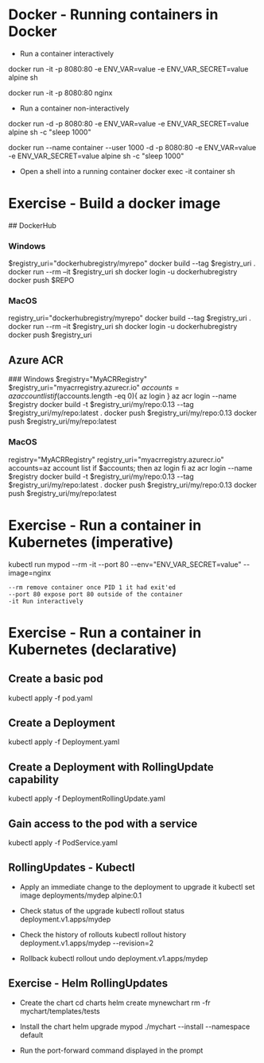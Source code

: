 # Docker - Running containers in Docker

- Run a container interactively

docker run -it -p 8080:80 -e ENV_VAR=value -e ENV_VAR_SECRET=value alpine sh   

docker run -it -p 8080:80 nginx

- Run a container non-interactively

docker run -d -p 8080:80 -e ENV_VAR=value -e ENV_VAR_SECRET=value alpine sh -c "sleep 1000" 

docker run --name container --user 1000 -d -p 8080:80 -e ENV_VAR=value -e ENV_VAR_SECRET=value alpine sh -c "sleep 1000" 

- Open a shell into a running container
docker exec -it container sh


# Exercise - Build a docker image

## DockerHub

### Windows

$registry_uri="dockerhubregistry/myrepo"
docker build --tag $registry_uri . 
docker run --rm –it $registry_uri sh
docker login -u dockerhubregistry
docker push $REPO


### MacOS

registry_uri="dockerhubregistry/myrepo"
docker build --tag $registry_uri .
docker run --rm –it $registry_uri sh
docker login -u dockerhubregistry
docker push $registry_uri

## Azure ACR 

### Windows
$registry="MyACRRegistry"
$registry_uri="myacrregistry.azurecr.io"
$accounts=az account list
if ($accounts.length -eq 0){
  az login
}
az acr login --name $registry
docker build -t $registry_uri/my/repo:0.13 --tag $registry_uri/my/repo:latest .
docker push $registry_uri/my/repo:0.13
docker push $registry_uri/my/repo:latest

### MacOS
registry="MyACRRegistry"
registry_uri="myacrregistry.azurecr.io"
accounts=az account list
if $accounts; then
  az login
fi
az acr login --name $registry
docker build -t $registry_uri/my/repo:0.13 --tag $registry_uri/my/repo:latest .
docker push $registry_uri/my/repo:0.13
docker push $registry_uri/my/repo:latest


# Exercise - Run a container in Kubernetes (imperative)

kubectl run mypod --rm -it --port 80 --env="ENV_VAR_SECRET=value" --image=nginx 

```
--rm remove container once PID 1 it had exit'ed
--port 80 expose port 80 outside of the container
-it Run interactively
```

# Exercise - Run a container in Kubernetes (declarative)

## Create a basic pod

kubectl apply -f pod.yaml

## Create a Deployment

kubectl apply -f Deployment.yaml

## Create a Deployment with RollingUpdate capability

kubectl apply -f DeploymentRollingUpdate.yaml

## Gain access to the pod with a service

kubectl apply -f PodService.yaml

## RollingUpdates - Kubectl

- Apply an immediate change to the deployment to upgrade it
kubectl set image deployments/mydep alpine:0.1

- Check status of the upgrade
kubectl rollout status deployment.v1.apps/mydep

- Check the history of rollouts
kubectl rollout history deployment.v1.apps/mydep --revision=2

- Rollback
kubectl rollout undo deployment.v1.apps/mydep


## Exercise - Helm RollingUpdates

- Create the chart
cd charts
helm create mynewchart
rm -fr mychart/templates/tests  

- Install the chart 
helm upgrade mypod ./mychart --install --namespace default

- Run the port-forward command displayed in the prompt